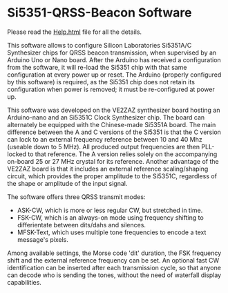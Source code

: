 # Si5351-QRSS-Beacon Software

Please read the [Help.html]( http://htmlpreview.github.com/?https://github.com/VE2ZAZ/Si5351-QRSS-Beacon/blob/Repository-prep-work/Help.html) file for all the details.

This software allows to configure Silicon Laboratories Si5351A/C Synthesizer chips for QRSS beacon transmission, when supervised by an Arduino Uno or Nano board. After the Arduino has received a configuration from the software, it will re-load the Si5351 chip with that same configuration at every power up or reset. The Arduino (properly configured by this software) is required, as the Si5351 chip does not retain its configuration when power is removed; it must be re-configured at power up.

This software was developed on the VE2ZAZ synthesizer board hosting an Arduino-nano and an Si5351C Clock Synthesizer chip. The board can alternately be equipped with the Chinese-made Si5351A board. The main difference between the A and C versions of the Si5351 is that the C version can lock to an external frequency reference between 10 and 40 Mhz (useable down to 5 MHz). All produced output frequencies are then PLL-locked to that reference. The A version relies solely on the accompanying on-board 25 or 27 MHz crystal for its reference. Another advantage of the VE2ZAZ board is that it includes an external reference scaling/shaping circuit, which provides the proper amplitude to the Si5351C, regardless of the shape or amplitude of the input signal.

 The software offers three QRSS transmit modes:

* ASK-CW, which is more or less regular CW, but stretched in time.
* FSK-CW, which is an always-on mode using frequency shifting to differientate between dits/dahs and silences.
* MFSK-Text, which uses multiple tone frequencies to encode a text message's pixels. 

Among available settings, the Morse code 'dit' duration, the FSK frequency shift and the external reference frequency can be set. An optional fast CW identification can be inserted after each transmission cycle, so that anyone can decode who is sending the tones, without the need of waterfall display capabilities. 
